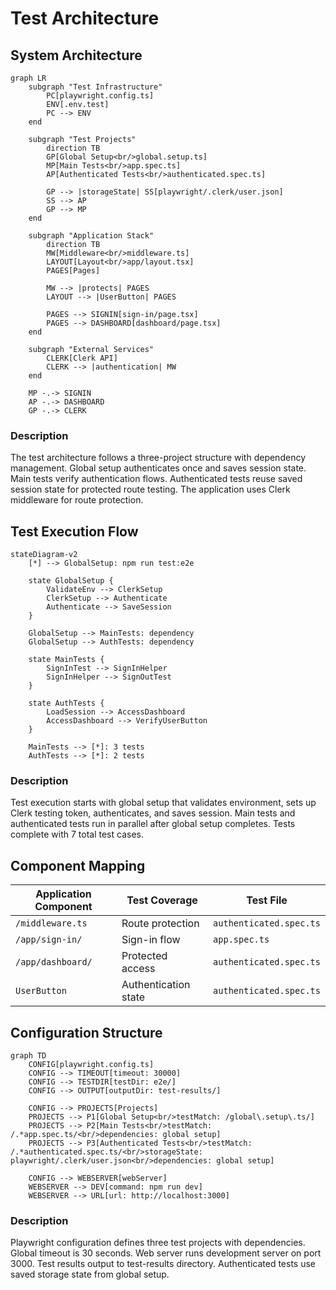 # Test Architecture

## System Architecture

```mermaid
graph LR
    subgraph "Test Infrastructure"
        PC[playwright.config.ts]
        ENV[.env.test]
        PC --> ENV
    end
    
    subgraph "Test Projects"
        direction TB
        GP[Global Setup<br/>global.setup.ts]
        MP[Main Tests<br/>app.spec.ts]
        AP[Authenticated Tests<br/>authenticated.spec.ts]
        
        GP --> |storageState| SS[playwright/.clerk/user.json]
        SS --> AP
        GP --> MP
    end
    
    subgraph "Application Stack"
        direction TB
        MW[Middleware<br/>middleware.ts]
        LAYOUT[Layout<br/>app/layout.tsx]
        PAGES[Pages]
        
        MW --> |protects| PAGES
        LAYOUT --> |UserButton| PAGES
        
        PAGES --> SIGNIN[sign-in/page.tsx]
        PAGES --> DASHBOARD[dashboard/page.tsx]
    end
    
    subgraph "External Services"
        CLERK[Clerk API]
        CLERK --> |authentication| MW
    end
    
    MP -.-> SIGNIN
    AP -.-> DASHBOARD
    GP -.-> CLERK
```

### Description
The test architecture follows a three-project structure with dependency management. Global setup authenticates once and saves session state. Main tests verify authentication flows. Authenticated tests reuse saved session state for protected route testing. The application uses Clerk middleware for route protection.

## Test Execution Flow

```mermaid
stateDiagram-v2
    [*] --> GlobalSetup: npm run test:e2e
    
    state GlobalSetup {
        ValidateEnv --> ClerkSetup
        ClerkSetup --> Authenticate
        Authenticate --> SaveSession
    }
    
    GlobalSetup --> MainTests: dependency
    GlobalSetup --> AuthTests: dependency
    
    state MainTests {
        SignInTest --> SignInHelper
        SignInHelper --> SignOutTest
    }
    
    state AuthTests {
        LoadSession --> AccessDashboard
        AccessDashboard --> VerifyUserButton
    }
    
    MainTests --> [*]: 3 tests
    AuthTests --> [*]: 2 tests
```

### Description
Test execution starts with global setup that validates environment, sets up Clerk testing token, authenticates, and saves session. Main tests and authenticated tests run in parallel after global setup completes. Tests complete with 7 total test cases.

## Component Mapping

| Application Component | Test Coverage | Test File |
|----------------------|---------------|-----------|
| `/middleware.ts` | Route protection | `authenticated.spec.ts` |
| `/app/sign-in/` | Sign-in flow | `app.spec.ts` |
| `/app/dashboard/` | Protected access | `authenticated.spec.ts` |
| `UserButton` | Authentication state | `authenticated.spec.ts` |

## Configuration Structure

```mermaid
graph TD
    CONFIG[playwright.config.ts]
    CONFIG --> TIMEOUT[timeout: 30000]
    CONFIG --> TESTDIR[testDir: e2e/]
    CONFIG --> OUTPUT[outputDir: test-results/]
    
    CONFIG --> PROJECTS[Projects]
    PROJECTS --> P1[Global Setup<br/>testMatch: /global\.setup\.ts/]
    PROJECTS --> P2[Main Tests<br/>testMatch: /.*app.spec.ts/<br/>dependencies: global setup]
    PROJECTS --> P3[Authenticated Tests<br/>testMatch: /.*authenticated.spec.ts/<br/>storageState: playwright/.clerk/user.json<br/>dependencies: global setup]
    
    CONFIG --> WEBSERVER[webServer]
    WEBSERVER --> DEV[command: npm run dev]
    WEBSERVER --> URL[url: http://localhost:3000]
```

### Description
Playwright configuration defines three test projects with dependencies. Global timeout is 30 seconds. Web server runs development server on port 3000. Test results output to test-results directory. Authenticated tests use saved storage state from global setup.